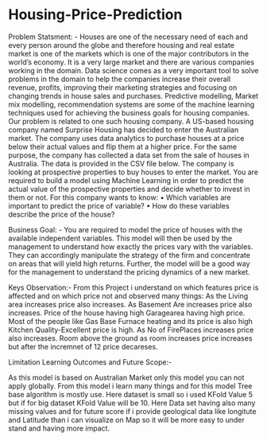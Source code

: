 # Housing-Price-Prediction

Problem Statsment: -
Houses are one of the necessary need of each and every person around the globe and therefore housing and real estate market is one of the markets which is one of the major contributors in the world’s economy. It is a very large market and there are various companies working in the domain. Data science comes as a very important tool to solve problems in the domain to help the companies increase their overall revenue, profits, improving their marketing strategies and focusing on changing trends in house sales and purchases. Predictive modelling, Market mix modelling, recommendation systems are some of the machine learning techniques used for achieving the business goals for housing companies. Our problem is related to one such housing company. A US-based housing company named Surprise Housing has decided to enter the Australian market. The company uses data analytics to purchase houses at a price below their actual values and flip them at a higher price. For the same purpose, the company has collected a data set from the sale of houses in Australia. The data is provided in the CSV file below. The company is looking at prospective properties to buy houses to enter the market. You are required to build a model using Machine Learning in order to predict the actual value of the prospective properties and decide whether to invest in them or not. For this company wants to know: • Which variables are important to predict the price of variable? • How do these variables describe the price of the house?


Business Goal: -
You are required to model the price of houses with the available independent variables. This model will then be used by the management to understand how exactly the prices vary with the variables. They can accordingly manipulate the strategy of the firm and concentrate on areas that will yield high returns. Further, the model will be a good way for the management to understand the pricing dynamics of a new market.

Keys Observation:-
From this Project i understand on which features price is affected and on which price not and observed many things:
As the Living area increases price also increases.
As Basement Are increases price also increases.
Price of the house having high Garagearea having high price.
Most of the people like Gas Base Furnace heating and its price is also high
Kitchen Quality-Excellent price is high.
As No of FirePlaces increases price also increases.
Room above the ground as room increases price increases but after the incremnet of 12 price decareses.

Limitation Learning Outcomes and Future Scope:-

As this model is based on Australian Market only this model you can not apply globally.
From this model i learn many things and for this model Tree base algorithm is mostly use.
Here dataset is small so i used KFold Value 5 but if for big dataset KFold Value will be 10.
Here Data set having also many missing values and for future score if i provide geological data like longitute and Latitude than i can visualize on Map so it will be more easy to under stand and having more impact.

